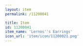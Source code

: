 ```yaml
---
layout: item
permalink: /11200041

title: Item
id: 11200041
item_name: 'Lernos''s Earrings'
icon_url: 'item/icon/11200021.png'
---
```

